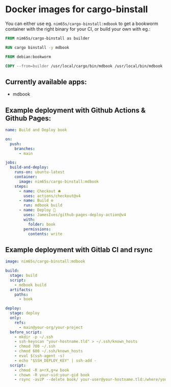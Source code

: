 # Docker images for cargo-binstall

You can either use eg. `nim65s/cargo-binstall:mdbook` to get a bookworm container with the right binary for your CI,
or build your own with eg.:

```Dockerfile
FROM nim65s/cargo-binstall as builder

RUN cargo binstall -y mdbook

FROM debian:bookworm

COPY --from=builder /usr/local/cargo/bin/mdbook /usr/local/bin/mdbook
```

## Currently available apps:

- mdbook

## Example deployment with Github Actions & Github Pages:

```yaml
name: Build and Deploy book

on:
  push:
    branches:
      - main

jobs:
  build-and-deploy:
    runs-on: ubuntu-latest
    container:
      image: nim65s/cargo-binstall:mdbook
    steps:
      - name: Checkout 🛎️
        uses: actions/checkout@v4
      - name: Build ⚙️
        run: mdbook build
      - name: Deploy 🚀
        uses: JamesIves/github-pages-deploy-action@v4
        with:
          folder: book
        permissions:
          contents: write
```

## Example deployment with Gitlab CI and rsync

```yaml
image: nim65s/cargo-binstall:mdbook

build:
  stage: build
  script:
    - mdbook build
  artifacts:
    paths:
      - book

deploy:
  stage: deploy
  only:
    refs:
      - main@your-org/your-project
  before_script:
    - mkdir -p ~/.ssh
    - ssh-keyscan "your-hostname.tld" > ~/.ssh/known_hosts
    - chmod 700 ~/.ssh
    - chmod 600 ~/.ssh/known_hosts
    - eval $(ssh-agent -s)
    - echo "$SSH_DEPLOY_KEY" | ssh-add -
  script:
    - chmod -R a+rX,g+w book
    - chown -R your-uid:your-gid book
    - rsync -avzP --delete book/ your-user@your-hostname.tld:/where/you/want
```
